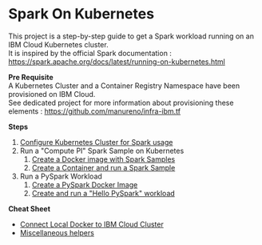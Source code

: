 # Spark On Kubernetes

This project is a step-by-step guide to get a Spark workload running on an IBM Cloud Kubernetes cluster.   
It is inspired by the official Spark documentation : https://spark.apache.org/docs/latest/running-on-kubernetes.html

**Pre Requisite**  
A Kubernetes Cluster and a Container Registry Namespace have been provisioned on IBM Cloud.   
See dedicated project for more information about provisioning these elements : https://github.com/manureno/infra-ibm.tf

**Steps**  
1. [Configure Kubernetes Cluster for Spark usage](1_configure_k8s/README.md)
2. Run a "Compute PI" Spark Sample on Kubernetes    
   1. [Create a Docker image with Spark Samples](2_create_sparksample_image/README.md)
   2. [Create a Container and run a Spark Sample](3_create_container_and_run/README.md)
3. Run a PySpark Workload
   1. [Create a PySpark Docker Image](4_create_pyspark_image/README.md)
   2. [Create and run a "Hello PySpark" workload](5_hello_pyspark/README.md)

**Cheat Sheet**   
- [Connect Local Docker to IBM Cloud Cluster](0_cheat_sheets/connect_local_docker_to_cloud_k8s.md)
- [Miscellaneous helpers](0_cheat_sheets/miscellaneous.md)


